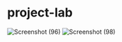 # project-lab
![Screenshot (96)](https://user-images.githubusercontent.com/57523128/95107843-140f5e00-0758-11eb-9e41-8c5ddc11a52b.png)
![Screenshot (98)](https://user-images.githubusercontent.com/57523128/95107863-1a053f00-0758-11eb-8192-a59969818a3b.png)
